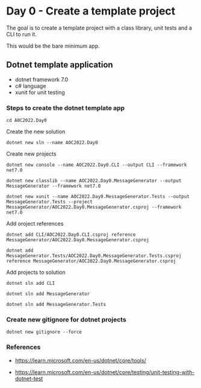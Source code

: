 # Day 0 - Create a template project

The goal is to create a template project with a class library, unit tests and a CLI to run it.

This would be the bare minimum app.

## Dotnet template application

* dotnet framework 7.0
* c# language
* xunit for unit testing

### Steps to create the dotnet template app

`cd A0C2022.Day0`

Create the new solution

`dotnet new sln --name AOC2022.Day0`

Create new projects

`dotnet new console --name AOC2022.Day0.CLI --output CLI --framework net7.0`

`dotnet new classlib --name AOC2022.Day0.MessageGenerator --output MessageGenerator --framework net7.0`

`dotnet new xunit --name AOC2022.Day0.MessageGenerator.Tests --output MessageGenerator.Tests --project MessageGenerator/AOC2022.Day0.MessageGenerator.csproj --framework net7.0`

Add oroject references

`dotnet add CLI/AOC2022.Day0.CLI.csproj reference MessageGenerator/AOC2022.Day0.MessageGenerator.csproj`

`dotnet add MessageGenerator.Tests/AOC2022.Day0.MessageGenerator.Tests.csproj reference MessageGenerator/AOC2022.Day0.MessageGenerator.csproj`

Add projects to solution

`dotnet sln add CLI`

`dotnet sln add MessageGenerator`

`dotnet sln add MessageGenerator.Tests`


### Create new gitignore for dotnet projects

`dotnet new gitignore --force`

### References

* https://learn.microsoft.com/en-us/dotnet/core/tools/

* https://learn.microsoft.com/en-us/dotnet/core/testing/unit-testing-with-dotnet-test


